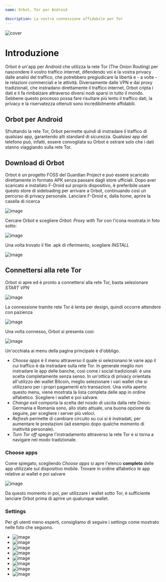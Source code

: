 ```yaml
---
name: Orbot, Tor per Android

description: La vostra connessione affidabile per Tor
---
```


![cover](assets/cover.webp)

# Introduzione

Orbot è un'app per Android che utilizza la rete Tor (The Onion Routing) per nascondere il vostro traffico internet, difendendo voi e la vostra privacy dalle analisi del traffico, che potrebbero pregiudicare la libertà e - a volte - le relazioni commerciali e le attività.
Diversamente dalle VPN e dai proxy tradizionali, che instradano direttamente il traffico internet, Orbot cripta i dati e li fa rimbalzare attraverso diversi nodi sparsi in tutto il mondo.
Sebbene questo processo possa fare risultare più lento il traffico dati, la privacy e la riservatezza ottenuti sono incredibilmente affidabili.

## Orbot per Android

Sfruttando la rete Tor, Orbot permette quindi di instradare il traffico di qualsiasi app, garantendo alti standard di sicurezza.
Qualsiasi app del telefono può, infatti, essere convogliata su Orbot e ostrare solo che i dati stanno viaggiando sulla rete Tor.

## Download di Orbot

Orbot è un progetto FOSS del Guardian Project e può essere scaricato direttamente in formato APK senza passare dagli store ufficiali.
Dopo aver scaricato e installato F-Droid sul proprio dispositivo, è preferibile usare questo store di sideloading per arrivare a Orbot, continuando così un percorso di privacy personale.
Lanciare F-Droid e, dalla home, aprire la casella di ricerca

![image](assets/it/01.webp)

Cercare Orbot e scegliere _Orbot: Proxy with Tor_ con l'icona mostrata in foto sotto:

![image](assets/it/02.webp)

Una volta trovato il file .apk di riferimento, scegliere _INSTALL_

![image](assets/it/03.webp)

## Connettersi alla rete Tor

Orbot si apre ed è pronto a connettersi alla rete Tor, basta selezionare _START VPN_

![image](assets/it/04.jpg)

La connessione tramite rete Tor è lenta per design, quindi occorre attendere con pazienza

![image](assets/it/05.jpg)

Una volta connesso, Orbot si presenta così:

![image](assets/it/06.jpg)

Un'occhiata ai menu della pagina principale è d'obbligo.

- _Choose apps_ è il menu attraverso il quale si selezionano le varie app il cui traffico è da instradare sulla rete Tor. In generale meglio non instradare le app delle banche, così come i social tradizionali: è una scelta completamente senza senso. In un'ottica di privacy orientata all'utilizzo dei wallet Bitcoin, meglio selezionare i vari wallet che si utilizzano per i propri pagamenti e/o transazioni.
Una volta aperto questo menu, viene mostrata la lista completa delle app in ordine alfabetico. Scegliere i wallet e poi salvare.
- _Change exit_ comporta la scelta del nosdo di uscita dalla rete Onion: Germania e Romania sono, allo stato attuale, una buona opzione da seguire, per scegliere i server più veloci.
- _Refresh_ permette di cambiare circuito su cui si è instradati, per aumentare le prestazioni (ad esempio dopo qualche momento di inattività personale).
- _Turn Tor off_ spegne l'instradamento attraverso la rete Tor e si torna a navigare nel modo tradizionale.

### Choose apps

Come spiegato, scegliendo _Choose apps_ si apre l'elenco **completo** delle app utilizzate sul dispositivo mobile. Trovare in ordine alfabetico le app relative ai wallet e poi salvare

![image](assets/it/07.jpg)

Da questo momento in poi, per utilizzare i wallet sotto Tor, è sufficiente lanciare Orbot prima di aprire un qualunque wallet.

### Settings

Per gli utenti meno esperti, consigliamo di seguire i settings come mostrato nelle foto che seguono.

- ![image](assets/it/08.jpg)
- ![image](assets/it/09.jpg)
- ![image](assets/it/10.jpg)
- ![image](assets/it/11.jpg)
- ![image](assets/it/12.jpg)
- ![image](assets/it/13.jpg)
- ![image](assets/it/14.jpg)
- ![image](assets/it/15.jpg)
